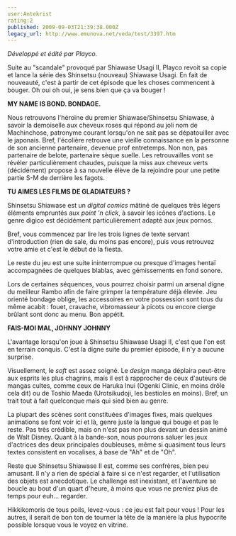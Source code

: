 ```yaml
---
user:Antekrist
rating:2
published: 2009-09-03T21:39:38.000Z
legacy_url: http://www.emunova.net/veda/test/3397.htm
---
```

_Développé et édité par Playco._  

  

Suite au "scandale" provoqué par Shiawase Usagi II, Playco revoit sa copie et lance la série des Shinsetsu (nouveau) Shiawase Usagi. En fait de nouveauté, c'est à partir de cet épisode que les choses commencent à bouger. Oh oui oh oui, je sens bien que ça va bouger !  

  

**MY NAME IS BOND. BONDAGE.**  

Nous retrouvons l'héroïne du premier Shiawase/Shinsetsu Shiawase, à savoir la demoiselle aux cheveux roses qui répond au joli nom de Machinchose, patronyme courant lorsqu'on ne sait pas se dépatouiller avec le japonais. Bref, l'écolière retrouve une vieille connaissance en la personne de son ancienne partenaire, devenue prof entretemps. Non non, pas partenaire de belote, partenaire sèque suelle. Les retrouvailles vont se révéler particulièrement chaudes, puisque la miss aux cheveux verts (décidément) propose à sa nouvelle élève de la rejoindre pour une petite partie S-M de derrière les fagots.  

  

**TU AIMES LES FILMS DE GLADIATEURS ?**  

Shinsetsu Shiawase est un _digital comics_ mâtiné de quelques très légers éléments empruntés aux _point 'n click_, à savoir les icônes d'actions. Le genre digico est décidément particulièrement adapté aux jeux pornos.  

Bref, vous commencez par lire les trois lignes de texte servant d'introduction (rien de sale, du moins pas encore), puis vous retrouvez votre amie et c'est le début de la fiesta.  

Le reste du jeu est une suite ininterrompue ou presque d'images hentaï accompagnées de quelques blablas, avec gémissements en fond sonore.  

Lors de certaines séquences, vous pourrez choisir parmi un arsenal digne du meilleur Rambo afin de faire grimper la température déjà élevée. Jeu orienté bondage oblige, les accessoires en votre possession sont tous du même acabit : fouet, cravache, vibromasseur à picots ou encore cierge brûlant sont donc au menu. Bon appétit.  

  

**FAIS-MOI MAL, JOHNNY JOHNNY**  

L'avantage lorsqu'on joue à Shinsetsu Shiawase Usagi II, c'est que l'on est en terrain conquis. C'est la digne suite du premier épisode, il n'y a aucune surprise.  

Visuellement, le _soft_ est assez soigné. Le _design_ manga déplaira peut-être aux esprits les plus chagrins, mais il est à rapprocher de ceux d'auteurs de mangas cultes, comme ceux de Haruka Inui (Ogenki Clinic, en moins drôle cela dit) ou de Toshio Maeda (Urotsikudoji, les bestioles en moins). Bref, un trait tout à fait quelconque mais qui sied bien au genre.  

La plupart des scènes sont constituées d'images fixes, mais quelques animations se font voir ici et là, genre juste la langue qui bouge et pas le reste. Pas très crédible, mais on n'est pas non plus devant un dessin animé de Walt Disney. Quant à la bande-son, nous pourrons saluer les jeux d'actrices des deux principales doubleuses, même si quasiment tous leurs textes consistent en vocalises, à base de "Ah" et de "Oh".  

Reste que Shinsetsu Shiawase II est, comme ses confrères, bien peu amusant. Il n'y a rien de spécial à faire si ce n'est regarder, et l'utilisation des objets est anecdotique. Le challenge est inexistant, et l'aventure se boucle au bout d'un quart d'heure, à moins que vous ne preniez plus de temps pour euh... regarder.  

Hikkikomoris de tous poils, levez-vous : ce jeu est fait pour vous ! Pour les autres, il serait de bon ton de tourner la tête de la manière la plus hypocrite possible lorsque vous le voyez en vitrine.